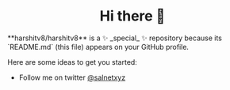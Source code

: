 <h1 align="center">Hi there 👋</h1>
**harshitv8/harshitv8** is a ✨ _special_ ✨ repository because its `README.md` (this file) appears on your GitHub profile.

Here are some ideas to get you started:

- Follow me on twitter [@salnetxyz](https://twitter.com/salnetxyz)
